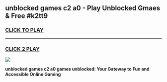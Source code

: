 
## unblocked games c2 a0 - Play Unblocked Gmaes & Free #k2tt9
<h3>
<a href="https://premium.freeplayer.one?title=unblocked_games_c2_a0&ref=03M">CLICK TO PLAY</a></h3>
<hr>

<h3>
<a href="https://premium.freeplayer.one?title=unblocked_games_c2_a0&ref=03M">CLICK 2 PLAY</a>
  
</h3>

<a href="https://premium.freeplayer.one?title=unblocked_games_c2_a0&ref=03M"><img src="https://clearcache.store/games.png"></a>


**unblocked games c2 a0 games unblocked: Your Gateway to Fun and Accessible Online Gaming**
